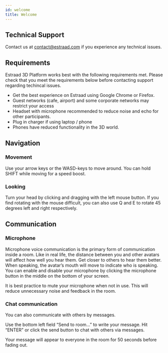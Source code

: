 ```yaml
---
id: welcome
title: Welcome
---
```


## Technical Support
Contact us at contact@estraad.com if you experience any technical issues.


## Requirements
Estraad 3D Platform works best with the following requirements met. Please check that you meet the requirements below before contacting support regarding techincal issues.

- Get the best experience on Estraad using Google Chrome or Firefox.
- Guest networks (cafe, airport) and some corporate networks may restrict your access
- Headset with microphone recommended to reduce noise and echo for other participants.
- Plug in charger if using laptop / phone
- Phones have reduced functionality in the 3D world.

## Navigation
### Movement
Use your arrow keys or the WASD-keys to move around.
You can hold SHIFT while moving for a speed boost.

### Looking
Turn your head by clicking and dragging with the left mouse button.
If you find rotating with the mouse difficult, you can also use Q and E to rotate 45 degrees left and right respectively.


## Communication
### Microphone
Microphone voice communication is the primary form of communication inside a room.
Like in real life, the distance between you and other avatars will affect how well you hear them. Get closer to others to hear them better.
When speaking, the avatar’s mouth will move to indicate who is speaking.
You can enable and disable your microphone by clicking the microphone button in the middle on the bottom of your screen.

It is best practice to mute your microphone when not in use. This will reduce unnecessary noise and feedback in the room.
### Chat communication
You can also communicate with others by messages.

Use the bottom left field “Send to room…” to write your message. Hit “ENTER” or click the send button to chat with others via messages.


Your message will appear to everyone in the room for 50 seconds before fading out.

